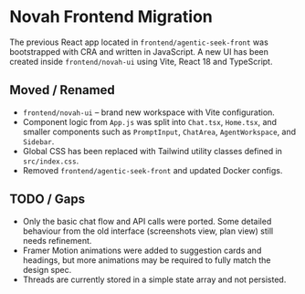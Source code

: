 # Novah Frontend Migration

The previous React app located in `frontend/agentic-seek-front` was bootstrapped with CRA and written in JavaScript.  A new UI has been created inside `frontend/novah-ui` using Vite, React 18 and TypeScript.

## Moved / Renamed
- `frontend/novah-ui` – brand new workspace with Vite configuration.
- Component logic from `App.js` was split into `Chat.tsx`, `Home.tsx`, and smaller components such as `PromptInput`, `ChatArea`, `AgentWorkspace`, and `Sidebar`.
- Global CSS has been replaced with Tailwind utility classes defined in `src/index.css`.
- Removed `frontend/agentic-seek-front` and updated Docker configs.

## TODO / Gaps
- Only the basic chat flow and API calls were ported. Some detailed behaviour from the old interface (screenshots view, plan view) still needs refinement.
- Framer Motion animations were added to suggestion cards and headings, but more animations may be required to fully match the design spec.
- Threads are currently stored in a simple state array and not persisted.

